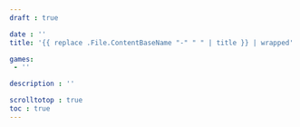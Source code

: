 ```yaml
---
draft : true

date : ''
title: '{{ replace .File.ContentBaseName "-" " " | title }} | wrapped'

games:
 - ''

description : ''

scrolltotop : true
toc : true
---
```


